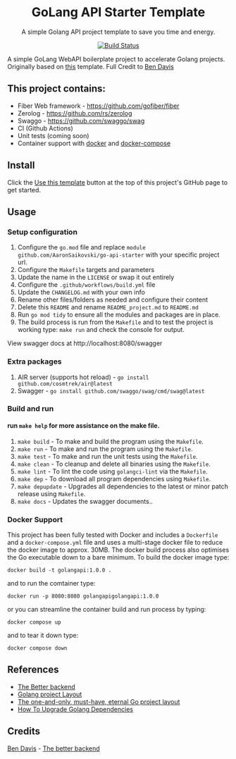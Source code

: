 <div align="center">

# GoLang API Starter Template

A simple Golang API project template to save you time and energy.

[![Build Status](https://github.com/AaronSaikovski/go-api-starter/workflows/build/badge.svg)](https://github.com/AaronSaikovski/go-api-starter/actions)

</div>

A simple GoLang WebAPI boilerplate project to accelerate Golang projects. Originally based on [this](https://github.com/bmdavis419/the-better-backend) template. Full Credit to [Ben Davis](twitter.com/bmdavis419)

## This project contains:

- Fiber Web framework - https://github.com/gofiber/fiber
- Zerolog - https://github.com/rs/zerolog
- Swaggo - https://github.com/swaggo/swag
- CI (Github Actions)
- Unit tests (coming soon)
- Container support with [docker](Dockerfile) and [docker-compose](docker-compose.yml)

## Install

Click the [Use this template](https://github.com/AaronSaikovski/go-api-starte/generate) button at the top of this project's GitHub page to get started.

## Usage

### Setup configuration

1. Configure the `go.mod` file and replace `module github.com/AaronSaikovski/go-api-starter` with your specific project url.
2. Configure the `Makefile` targets and parameters
3. Update the name in the `LICENSE` or swap it out entirely
4. Configure the `.github/workflows/build.yml` file
5. Update the `CHANGELOG.md` with your own info
6. Rename other files/folders as needed and configure their content
7. Delete this `README` and rename `README_project.md` to `README.md`
8. Run `go mod tidy` to ensure all the modules and packages are in place.
9. The build process is run from the `Makefile` and to test the project is working type: `make run` and check the console for output.

View swagger docs at http://localhost:8080/swagger

### Extra packages

1. AIR server (supports hot reload) - `go install github.com/cosmtrek/air@latest`
2. Swagger - `go install github.com/swaggo/swag/cmd/swag@latest`

### Build and run

#### run `make help` for more assistance on the make file.

1. `make build` - To make and build the program using the `Makefile`.
2. `make run` - To make and run the program using the `Makefile`.
3. `make test` - To make and run the unit tests using the `Makefile`.
4. `make clean` - To cleanup and delete all binaries using the `Makefile`.
5. `make lint` - To lint the code using `golangci-lint` via the `Makefile`.
6. `make dep` - To download all program dependencies using `Makefile`.
7. `make depupdate` - Upgrades all dependencies to the latest or minor patch release using `Makefile`.
8. `make docs` - Updates the swagger documents..

### Docker Support

This project has been fully tested with Docker and includes a `Dockerfile` and a `docker-compose.yml` file and uses a multi-stage docker file to reduce the docker image to approx. 30MB.
The docker build process also optimises the Go executable down to a bare minimum.
To build the docker image type:

```
docker build -t golangapi:1.0.0 .
```

and to run the comtainer type:

```
docker run -p 8080:8080 golangapigolangapi:1.0.0
```

or you can streamline the container build and run process by typing:

```
docker compose up
```

and to tear it down type:

```
docker compose down
```

## References

- [The Better backend](https://github.com/bmdavis419/the-better-backend)
- [Golang project Layout](https://github.com/golang-standards/project-layout)
- [The one-and-only, must-have, eternal Go project layout](https://appliedgo.com/blog/go-project-layout)
- [How To Upgrade Golang Dependencies](https://golang.cafe/blog/how-to-upgrade-golang-dependencies.html)

## Credits

[Ben Davis](https://twitter.com/bmdavis419) - [The better backend](https://github.com/bmdavis419/the-better-backend)
